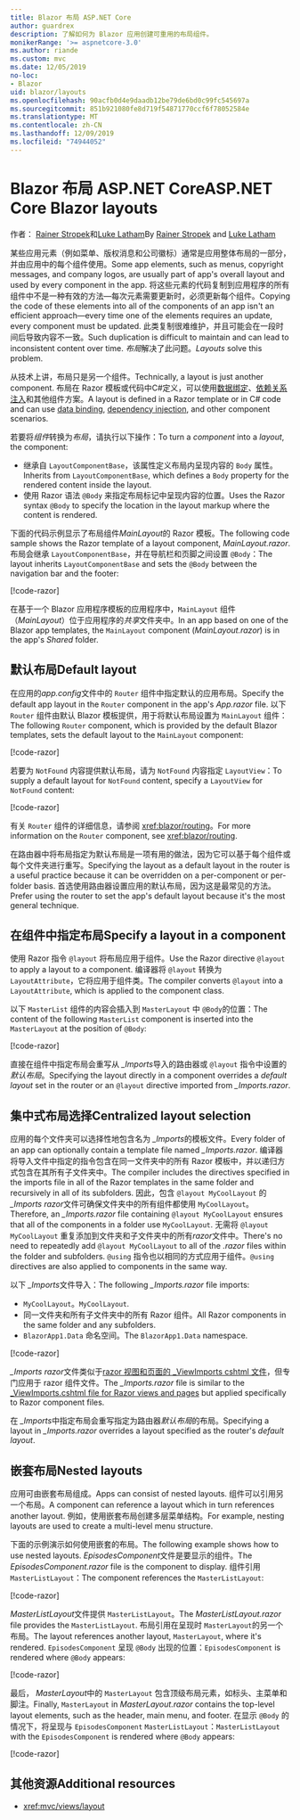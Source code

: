 ```yaml
---
title: Blazor 布局 ASP.NET Core
author: guardrex
description: 了解如何为 Blazor 应用创建可重用的布局组件。
monikerRange: '>= aspnetcore-3.0'
ms.author: riande
ms.custom: mvc
ms.date: 12/05/2019
no-loc:
- Blazor
uid: blazor/layouts
ms.openlocfilehash: 90acfb0d4e9daadb12be79de6bd0c99fc545697a
ms.sourcegitcommit: 851b921080fe8d719f54871770ccf6f78052584e
ms.translationtype: MT
ms.contentlocale: zh-CN
ms.lasthandoff: 12/09/2019
ms.locfileid: "74944052"
---
```

# <a name="aspnet-core-opno-locblazor-layouts"></a><span data-ttu-id="3ed38-103">Blazor 布局 ASP.NET Core</span><span class="sxs-lookup"><span data-stu-id="3ed38-103">ASP.NET Core Blazor layouts</span></span>

<span data-ttu-id="3ed38-104">作者： [Rainer Stropek](https://www.timecockpit.com)和[Luke Latham](https://github.com/guardrex)</span><span class="sxs-lookup"><span data-stu-id="3ed38-104">By [Rainer Stropek](https://www.timecockpit.com) and [Luke Latham](https://github.com/guardrex)</span></span>

<span data-ttu-id="3ed38-105">某些应用元素（例如菜单、版权消息和公司徽标）通常是应用整体布局的一部分，并由应用中的每个组件使用。</span><span class="sxs-lookup"><span data-stu-id="3ed38-105">Some app elements, such as menus, copyright messages, and company logos, are usually part of app's overall layout and used by every component in the app.</span></span> <span data-ttu-id="3ed38-106">将这些元素的代码复制到应用程序的所有组件中不是一种有效的方法&mdash;每次元素需要更新时，必须更新每个组件。</span><span class="sxs-lookup"><span data-stu-id="3ed38-106">Copying the code of these elements into all of the components of an app isn't an efficient approach&mdash;every time one of the elements requires an update, every component must be updated.</span></span> <span data-ttu-id="3ed38-107">此类复制很难维护，并且可能会在一段时间后导致内容不一致。</span><span class="sxs-lookup"><span data-stu-id="3ed38-107">Such duplication is difficult to maintain and can lead to inconsistent content over time.</span></span> <span data-ttu-id="3ed38-108">*布局*解决了此问题。</span><span class="sxs-lookup"><span data-stu-id="3ed38-108">*Layouts* solve this problem.</span></span>

<span data-ttu-id="3ed38-109">从技术上讲，布局只是另一个组件。</span><span class="sxs-lookup"><span data-stu-id="3ed38-109">Technically, a layout is just another component.</span></span> <span data-ttu-id="3ed38-110">布局在 Razor 模板或代码中C#定义，可以使用[数据绑定](xref:blazor/components#data-binding)、[依赖关系注入](xref:blazor/dependency-injection)和其他组件方案。</span><span class="sxs-lookup"><span data-stu-id="3ed38-110">A layout is defined in a Razor template or in C# code and can use [data binding](xref:blazor/components#data-binding), [dependency injection](xref:blazor/dependency-injection), and other component scenarios.</span></span>

<span data-ttu-id="3ed38-111">若要将*组件*转换为*布局*，请执行以下操作：</span><span class="sxs-lookup"><span data-stu-id="3ed38-111">To turn a *component* into a *layout*, the component:</span></span>

* <span data-ttu-id="3ed38-112">继承自 `LayoutComponentBase`，该属性定义布局内呈现内容的 `Body` 属性。</span><span class="sxs-lookup"><span data-stu-id="3ed38-112">Inherits from `LayoutComponentBase`, which defines a `Body` property for the rendered content inside the layout.</span></span>
* <span data-ttu-id="3ed38-113">使用 Razor 语法 `@Body` 来指定布局标记中呈现内容的位置。</span><span class="sxs-lookup"><span data-stu-id="3ed38-113">Uses the Razor syntax `@Body` to specify the location in the layout markup where the content is rendered.</span></span>

<span data-ttu-id="3ed38-114">下面的代码示例显示了布局组件*MainLayout*的 Razor 模板。</span><span class="sxs-lookup"><span data-stu-id="3ed38-114">The following code sample shows the Razor template of a layout component, *MainLayout.razor*.</span></span> <span data-ttu-id="3ed38-115">布局会继承 `LayoutComponentBase`，并在导航栏和页脚之间设置 `@Body`：</span><span class="sxs-lookup"><span data-stu-id="3ed38-115">The layout inherits `LayoutComponentBase` and sets the `@Body` between the navigation bar and the footer:</span></span>

[!code-razor[](layouts/sample_snapshot/3.x/MainLayout.razor?highlight=1,13)]

<span data-ttu-id="3ed38-116">在基于一个 Blazor 应用程序模板的应用程序中，`MainLayout` 组件（*MainLayout*）位于应用程序的*共享*文件夹中。</span><span class="sxs-lookup"><span data-stu-id="3ed38-116">In an app based on one of the Blazor app templates, the `MainLayout` component (*MainLayout.razor*) is in the app's *Shared* folder.</span></span>

## <a name="default-layout"></a><span data-ttu-id="3ed38-117">默认布局</span><span class="sxs-lookup"><span data-stu-id="3ed38-117">Default layout</span></span>

<span data-ttu-id="3ed38-118">在应用的*app.config*文件中的 `Router` 组件中指定默认的应用布局。</span><span class="sxs-lookup"><span data-stu-id="3ed38-118">Specify the default app layout in the `Router` component in the app's *App.razor* file.</span></span> <span data-ttu-id="3ed38-119">以下 `Router` 组件由默认 Blazor 模板提供，用于将默认布局设置为 `MainLayout` 组件：</span><span class="sxs-lookup"><span data-stu-id="3ed38-119">The following `Router` component, which is provided by the default Blazor templates, sets the default layout to the `MainLayout` component:</span></span>

[!code-razor[](layouts/sample_snapshot/3.x/App1.razor?highlight=3)]

<span data-ttu-id="3ed38-120">若要为 `NotFound` 内容提供默认布局，请为 `NotFound` 内容指定 `LayoutView`：</span><span class="sxs-lookup"><span data-stu-id="3ed38-120">To supply a default layout for `NotFound` content, specify a `LayoutView` for `NotFound` content:</span></span>

[!code-razor[](layouts/sample_snapshot/3.x/App2.razor?highlight=6-9)]

<span data-ttu-id="3ed38-121">有关 `Router` 组件的详细信息，请参阅 <xref:blazor/routing>。</span><span class="sxs-lookup"><span data-stu-id="3ed38-121">For more information on the `Router` component, see <xref:blazor/routing>.</span></span>

<span data-ttu-id="3ed38-122">在路由器中将布局指定为默认布局是一项有用的做法，因为它可以基于每个组件或每个文件夹进行重写。</span><span class="sxs-lookup"><span data-stu-id="3ed38-122">Specifying the layout as a default layout in the router is a useful practice because it can be overridden on a per-component or per-folder basis.</span></span> <span data-ttu-id="3ed38-123">首选使用路由器设置应用的默认布局，因为这是最常见的方法。</span><span class="sxs-lookup"><span data-stu-id="3ed38-123">Prefer using the router to set the app's default layout because it's the most general technique.</span></span>

## <a name="specify-a-layout-in-a-component"></a><span data-ttu-id="3ed38-124">在组件中指定布局</span><span class="sxs-lookup"><span data-stu-id="3ed38-124">Specify a layout in a component</span></span>

<span data-ttu-id="3ed38-125">使用 Razor 指令 `@layout` 将布局应用于组件。</span><span class="sxs-lookup"><span data-stu-id="3ed38-125">Use the Razor directive `@layout` to apply a layout to a component.</span></span> <span data-ttu-id="3ed38-126">编译器将 `@layout` 转换为 `LayoutAttribute`，它将应用于组件类。</span><span class="sxs-lookup"><span data-stu-id="3ed38-126">The compiler converts `@layout` into a `LayoutAttribute`, which is applied to the component class.</span></span>

<span data-ttu-id="3ed38-127">以下 `MasterList` 组件的内容会插入到 `MasterLayout` 中 `@Body`的位置：</span><span class="sxs-lookup"><span data-stu-id="3ed38-127">The content of the following `MasterList` component is inserted into the `MasterLayout` at the position of `@Body`:</span></span>

[!code-razor[](layouts/sample_snapshot/3.x/MasterList.razor?highlight=1)]

<span data-ttu-id="3ed38-128">直接在组件中指定布局会重写从 *_Imports*导入的路由器或 `@layout` 指令中设置的*默认布局*。</span><span class="sxs-lookup"><span data-stu-id="3ed38-128">Specifying the layout directly in a component overrides a *default layout* set in the router or an `@layout` directive imported from *_Imports.razor*.</span></span>

## <a name="centralized-layout-selection"></a><span data-ttu-id="3ed38-129">集中式布局选择</span><span class="sxs-lookup"><span data-stu-id="3ed38-129">Centralized layout selection</span></span>

<span data-ttu-id="3ed38-130">应用的每个文件夹可以选择性地包含名为 *_Imports*的模板文件。</span><span class="sxs-lookup"><span data-stu-id="3ed38-130">Every folder of an app can optionally contain a template file named *_Imports.razor*.</span></span> <span data-ttu-id="3ed38-131">编译器将导入文件中指定的指令包含在同一文件夹中的所有 Razor 模板中，并以递归方式包含在其所有子文件夹中。</span><span class="sxs-lookup"><span data-stu-id="3ed38-131">The compiler includes the directives specified in the imports file in all of the Razor templates in the same folder and recursively in all of its subfolders.</span></span> <span data-ttu-id="3ed38-132">因此，包含 `@layout MyCoolLayout` 的 *_Imports razor*文件可确保文件夹中的所有组件都使用 `MyCoolLayout`。</span><span class="sxs-lookup"><span data-stu-id="3ed38-132">Therefore, an *_Imports.razor* file containing `@layout MyCoolLayout` ensures that all of the components in a folder use `MyCoolLayout`.</span></span> <span data-ttu-id="3ed38-133">无需将 `@layout MyCoolLayout` 重复添加到文件夹和子文件夹中的所有*razor*文件中。</span><span class="sxs-lookup"><span data-stu-id="3ed38-133">There's no need to repeatedly add `@layout MyCoolLayout` to all of the *.razor* files within the folder and subfolders.</span></span> <span data-ttu-id="3ed38-134">`@using` 指令也以相同的方式应用于组件。</span><span class="sxs-lookup"><span data-stu-id="3ed38-134">`@using` directives are also applied to components in the same way.</span></span>

<span data-ttu-id="3ed38-135">以下 *_Imports*文件导入：</span><span class="sxs-lookup"><span data-stu-id="3ed38-135">The following *_Imports.razor* file imports:</span></span>

* <span data-ttu-id="3ed38-136">`MyCoolLayout`。</span><span class="sxs-lookup"><span data-stu-id="3ed38-136">`MyCoolLayout`.</span></span>
* <span data-ttu-id="3ed38-137">同一文件夹和所有子文件夹中的所有 Razor 组件。</span><span class="sxs-lookup"><span data-stu-id="3ed38-137">All Razor components in the same folder and any subfolders.</span></span>
* <span data-ttu-id="3ed38-138">`BlazorApp1.Data` 命名空间。</span><span class="sxs-lookup"><span data-stu-id="3ed38-138">The `BlazorApp1.Data` namespace.</span></span>
 
[!code-razor[](layouts/sample_snapshot/3.x/_Imports.razor)]

<span data-ttu-id="3ed38-139">*_Imports razor*文件类似于[razor 视图和页面的 _ViewImports cshtml 文件](xref:mvc/views/layout#importing-shared-directives)，但专门应用于 razor 组件文件。</span><span class="sxs-lookup"><span data-stu-id="3ed38-139">The *_Imports.razor* file is similar to the [_ViewImports.cshtml file for Razor views and pages](xref:mvc/views/layout#importing-shared-directives) but applied specifically to Razor component files.</span></span>

<span data-ttu-id="3ed38-140">在 *_Imports*中指定布局会重写指定为路由器*默认布局*的布局。</span><span class="sxs-lookup"><span data-stu-id="3ed38-140">Specifying a layout in *_Imports.razor* overrides a layout specified as the router's *default layout*.</span></span>

## <a name="nested-layouts"></a><span data-ttu-id="3ed38-141">嵌套布局</span><span class="sxs-lookup"><span data-stu-id="3ed38-141">Nested layouts</span></span>

<span data-ttu-id="3ed38-142">应用可由嵌套布局组成。</span><span class="sxs-lookup"><span data-stu-id="3ed38-142">Apps can consist of nested layouts.</span></span> <span data-ttu-id="3ed38-143">组件可以引用另一个布局。</span><span class="sxs-lookup"><span data-stu-id="3ed38-143">A component can reference a layout which in turn references another layout.</span></span> <span data-ttu-id="3ed38-144">例如，使用嵌套布局创建多层菜单结构。</span><span class="sxs-lookup"><span data-stu-id="3ed38-144">For example, nesting layouts are used to create a multi-level menu structure.</span></span>

<span data-ttu-id="3ed38-145">下面的示例演示如何使用嵌套的布局。</span><span class="sxs-lookup"><span data-stu-id="3ed38-145">The following example shows how to use nested layouts.</span></span> <span data-ttu-id="3ed38-146">*EpisodesComponent*文件是要显示的组件。</span><span class="sxs-lookup"><span data-stu-id="3ed38-146">The *EpisodesComponent.razor* file is the component to display.</span></span> <span data-ttu-id="3ed38-147">组件引用 `MasterListLayout`：</span><span class="sxs-lookup"><span data-stu-id="3ed38-147">The component references the `MasterListLayout`:</span></span>

[!code-razor[](layouts/sample_snapshot/3.x/EpisodesComponent.razor?highlight=1)]

<span data-ttu-id="3ed38-148">*MasterListLayout*文件提供 `MasterListLayout`。</span><span class="sxs-lookup"><span data-stu-id="3ed38-148">The *MasterListLayout.razor* file provides the `MasterListLayout`.</span></span> <span data-ttu-id="3ed38-149">布局引用在呈现时 `MasterLayout`的另一个布局。</span><span class="sxs-lookup"><span data-stu-id="3ed38-149">The layout references another layout, `MasterLayout`, where it's rendered.</span></span> <span data-ttu-id="3ed38-150">`EpisodesComponent` 呈现 `@Body` 出现的位置：</span><span class="sxs-lookup"><span data-stu-id="3ed38-150">`EpisodesComponent` is rendered where `@Body` appears:</span></span>

[!code-razor[](layouts/sample_snapshot/3.x/MasterListLayout.razor?highlight=1,9)]

<span data-ttu-id="3ed38-151">最后， *MasterLayout*中的 `MasterLayout` 包含顶级布局元素，如标头、主菜单和脚注。</span><span class="sxs-lookup"><span data-stu-id="3ed38-151">Finally, `MasterLayout` in *MasterLayout.razor* contains the top-level layout elements, such as the header, main menu, and footer.</span></span> <span data-ttu-id="3ed38-152">在显示 `@Body` 的情况下，将呈现与 `EpisodesComponent` `MasterListLayout`：</span><span class="sxs-lookup"><span data-stu-id="3ed38-152">`MasterListLayout` with the `EpisodesComponent` is rendered where `@Body` appears:</span></span>

[!code-razor[](layouts/sample_snapshot/3.x/MasterLayout.razor?highlight=6)]

## <a name="additional-resources"></a><span data-ttu-id="3ed38-153">其他资源</span><span class="sxs-lookup"><span data-stu-id="3ed38-153">Additional resources</span></span>

* <xref:mvc/views/layout>
